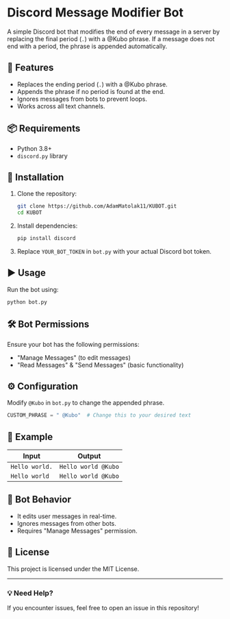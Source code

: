 # Discord Message Modifier Bot

A simple Discord bot that modifies the end of every message in a server by replacing the final period (`.`) with a @Kubo phrase. If a message does not end with a period, the phrase is appended automatically.

## 🚀 Features
- Replaces the ending period (`.`) with a @Kubo phrase.
- Appends the phrase if no period is found at the end.
- Ignores messages from bots to prevent loops.
- Works across all text channels.

## 📦 Requirements
- Python 3.8+
- `discord.py` library

## 🔧 Installation
1. Clone the repository:
   ```bash
   git clone https://github.com/AdamMatolak11/KUBOT.git
   cd KUBOT
   ```
2. Install dependencies:
   ```bash
   pip install discord
   ```
3. Replace `YOUR_BOT_TOKEN` in `bot.py` with your actual Discord bot token.

## ▶️ Usage
Run the bot using:
```bash
python bot.py
```

## 🛠 Bot Permissions
Ensure your bot has the following permissions:
- "Manage Messages" (to edit messages)
- "Read Messages" & "Send Messages" (basic functionality)

## ⚙️ Configuration
Modify `@Kubo` in `bot.py` to change the appended phrase.
```python
CUSTOM_PHRASE = " @Kubo"  # Change this to your desired text
```

## 📝 Example
| Input        | Output                |
|-------------|------------------------|
| `Hello world.` | `Hello world @Kubo` |
| `Hello world`  | `Hello world @Kubo` |

## 🤖 Bot Behavior
- It edits user messages in real-time.
- Ignores messages from other bots.
- Requires "Manage Messages" permission.

## 📜 License
This project is licensed under the MIT License.

---

### 💡 Need Help?
If you encounter issues, feel free to open an issue in this repository!

